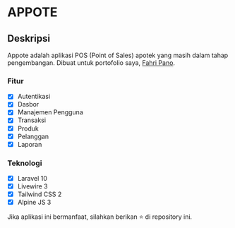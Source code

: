 # APPOTE

## Deskripsi

Appote adalah aplikasi POS (Point of Sales) apotek yang masih dalam tahap pengembangan. Dibuat untuk portofolio saya, [Fahri Pano](https://fahripano.com).

### Fitur

-   [x] Autentikasi
-   [x] Dasbor
-   [x] Manajemen Pengguna
-   [x] Transaksi
-   [x] Produk
-   [x] Pelanggan
-   [x] Laporan

### Teknologi

-   [x] Laravel 10
-   [x] Livewire 3
-   [x] Tailwind CSS 2
-   [x] Alpine JS 3

Jika aplikasi ini bermanfaat, silahkan berikan ⭐️ di repository ini.
